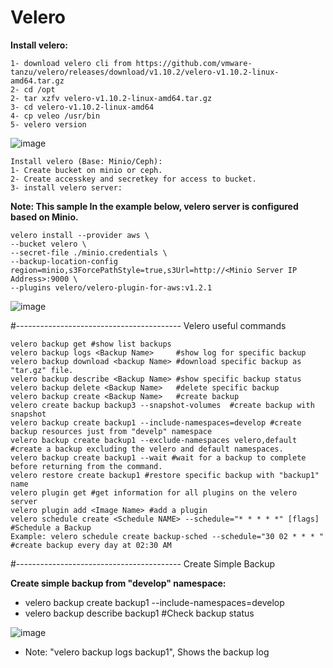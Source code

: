 # Velero
**Install velero:**
```
1- download velero cli from https://github.com/vmware-tanzu/velero/releases/download/v1.10.2/velero-v1.10.2-linux-amd64.tar.gz
2- cd /opt
2- tar xzfv velero-v1.10.2-linux-amd64.tar.gz
3- cd velero-v1.10.2-linux-amd64
4- cp veleo /usr/bin
5- velero version
```
![image](https://user-images.githubusercontent.com/16554389/225233147-e34c2974-f884-45fd-b023-38a48e70cc82.png)

```
Install velero (Base: Minio/Ceph):
1- Create bucket on minio or ceph.
2- Create accesskey and secretkey for access to bucket.
3- install velero server:
```
**Note: This sample In the example below, velero server is configured based on Minio.**

```
velero install --provider aws \
--bucket velero \
--secret-file ./minio.credentials \
--backup-location-config region=minio,s3ForcePathStyle=true,s3Url=http://<Minio Server IP Address>:9000 \
--plugins velero/velero-plugin-for-aws:v1.2.1

```
![image](https://user-images.githubusercontent.com/16554389/225235494-9c4b2fa3-843d-4787-be80-b5549c9a3d8f.png)

#----------------------------------------- Velero useful commands
```
velero backup get #show list backups
velero backup logs <Backup Name>     #show log for specific backup
velero backup download <backup Name> #download specific backup as "tar.gz" file.
velero backup describe <Backup Name> #show specific backup status
velero backup delete <Backup Name>   #delete specific backup
velero backup create <Backup Name>   #create backup
velero create backup backup3 --snapshot-volumes  #create backup with snapshot
velero backup create backup1 --include-namespaces=develop #create backup resources just from "develp" namespace
velero backup create backup1 --exclude-namespaces velero,default #create a backup excluding the velero and default namespaces.
velero backup create backup1 --wait #wait for a backup to complete before returning from the command.
velero restore create backup1 #restore specific backup with "backup1" name
velero plugin get #get information for all plugins on the velero server
velero plugin add <Image Name> #add a plugin
velero schedule create <Schedule NAME> --schedule="* * * * *" [flags] #Schedule a Backup
Example: velero schedule create backup-sched --schedule="30 02 * * * " #create backup every day at 02:30 AM
```
#----------------------------------------- Create Simple Backup

**Create simple backup from "develop" namespace:**
- velero backup create backup1 --include-namespaces=develop
- velero backup describe backup1 #Check backup status

![image](https://user-images.githubusercontent.com/16554389/225237414-b51b3bf2-66a8-4df7-a3f7-a38f5ffb1235.png)

- Note: "velero backup logs backup1", Shows the backup log

